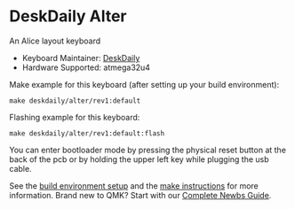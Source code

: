 # DeskDaily Alter

An Alice layout keyboard

* Keyboard Maintainer: [DeskDaily](https://github.com/DeskDaily)
* Hardware Supported: atmega32u4

Make example for this keyboard (after setting up your build environment):

    make deskdaily/alter/rev1:default
	
Flashing example for this keyboard:

    make deskdaily/alter/rev1:default:flash

You can enter bootloader mode by pressing the physical reset button at the back of the pcb or by holding the upper left key while plugging the usb cable.

See the [build environment setup](https://docs.qmk.fm/#/getting_started_build_tools) and the [make instructions](https://docs.qmk.fm/#/getting_started_make_guide) for more information. Brand new to QMK? Start with our [Complete Newbs Guide](https://docs.qmk.fm/#/newbs).